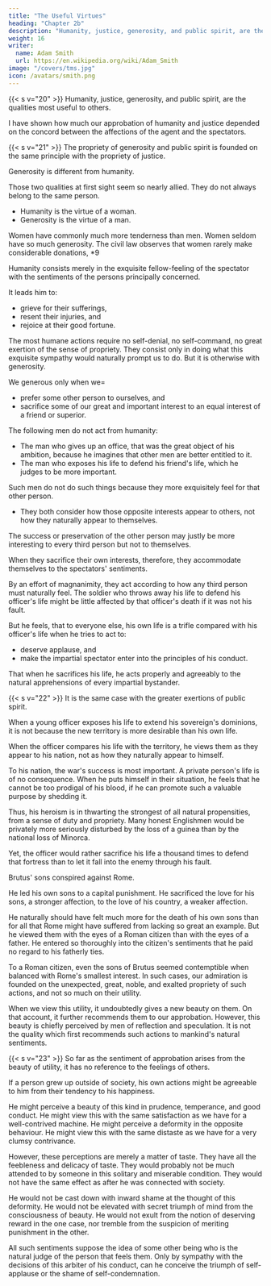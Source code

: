 ```yaml
---
title: "The Useful Virtues"
heading: "Chapter 2b"
description: "Humanity, justice, generosity, and public spirit, are the qualities most useful to others"
weight: 16
writer:
  name: Adam Smith
  url: https://en.wikipedia.org/wiki/Adam_Smith
image: "/covers/tms.jpg"
icon: /avatars/smith.png
---
```



{{< s v="20" >}} Humanity, justice, generosity, and public spirit, are the qualities most useful to others.

I have shown how much our approbation of humanity and justice depended on the concord between the affections of the agent and the spectators.

{{< s v="21" >}} The propriety of generosity and public spirit is founded on the same principle with the propriety of justice.

Generosity is different from humanity.

Those two qualities at first sight seem so nearly allied. They do not always belong to the same person.
- Humanity is the virtue of a woman.
- Generosity is the virtue of a man.

Women have commonly much more tenderness than men. Women seldom have so much generosity. The civil law observes that women rarely make considerable donations, *9


Humanity consists merely in the exquisite fellow-feeling of the spectator with the sentiments of the persons principally concerned.

It leads him to:
- grieve for their sufferings,
- resent their injuries, and
- rejoice at their good fortune.

The most humane actions require no self-denial, no self-command, no great exertion of the sense of propriety.
They consist only in doing what this exquisite sympathy would naturally prompt us to do.
But it is otherwise with generosity.

We generous only when we= 
- prefer some other person to ourselves, and
- sacrifice some of our great and important interest to an equal interest of a friend or superior.

The following men do not act from humanity:
- The man who gives up an office, that was the great object of his ambition, because he imagines that other men are better entitled to it.
- The man who exposes his life to defend his friend's life, which he judges to be more important.

Such men do not do such things because they more exquisitely feel for that other person.
- They both consider how those opposite interests appear to others, not how they naturally appear to themselves.

The success or preservation of the other person may justly be more interesting to every third person but not to themselves.

When they sacrifice their own interests, therefore, they accommodate themselves to the spectators' sentiments.

By an effort of magnanimity, they act according to how any third person must naturally feel.
The soldier who throws away his life to defend his officer's life might be little affected by that officer's death if it was not his fault.

But he feels, that to everyone else, his own life is a trifle compared with his officer's life when he tries to act to:
- deserve applause, and
- make the impartial spectator enter into the principles of his conduct.

That when he sacrifices his life, he acts properly and agreeably to the natural apprehensions of every impartial bystander.


{{< s v="22" >}} It is the same case with the greater exertions of public spirit.

When a young officer exposes his life to extend his sovereign's dominions, it is not because the new territory is more desirable than his own life.

When the officer compares his life with the territory, he views them as they appear to his nation, not as how they naturally appear to himself.

To his nation, the war's success is most important.
A private person's life is of no consequence.
When he puts himself in their situation, he feels that he cannot be too prodigal of his blood, if he can promote such a valuable purpose by shedding it.

Thus, his heroism is in thwarting the strongest of all natural propensities, from a sense of duty and propriety.
Many honest Englishmen would be privately more seriously disturbed by the loss of a guinea than by the national loss of Minorca.

Yet, the officer would rather sacrifice his life a thousand times to defend that fortress than to let it fall into the enemy through his fault.

Brutus' sons conspired against Rome.

He led his own sons to a capital punishment.
He sacrificed the love for his sons, a stronger affection, to the love of his country, a weaker affection.

He naturally should have felt much more for the death of his own sons than for all that Rome might have suffered from lacking so great an example.
But he viewed them with the eyes of a Roman citizen than with the eyes of a father.
He entered so thoroughly into the citizen's sentiments that he paid no regard to his fatherly ties.

To a Roman citizen, even the sons of Brutus seemed contemptible when balanced with Rome's smallest interest.
In such cases, our admiration is founded on the unexpected, great, noble, and exalted propriety of such actions, and not so much on their utility.

When we view this utility, it undoubtedly gives a new beauty on them.
On that account, it further recommends them to our approbation.
However, this beauty is chiefly perceived by men of reflection and speculation.
It is not the quality which first recommends such actions to mankind's natural sentiments.


{{< s v="23" >}} So far as the sentiment of approbation arises from the beauty of utility, it has no reference to the feelings of others.

If a person grew up outside of society, his own actions might be agreeable to him from their tendency to his happiness.

He might perceive a beauty of this kind in prudence, temperance, and good conduct.
He might view this with the same satisfaction as we have for a well-contrived machine.
He might perceive a deformity in the opposite behaviour.
He might view this with the same distaste as we have for a very clumsy contrivance.

However, these perceptions are merely a matter of taste.
They have all the feebleness and delicacy of taste.
They would probably not be much attended to by someone in this solitary and miserable condition.
They would not have the same effect as after he was connected with society.

He would not be cast down with inward shame at the thought of this deformity.
He would not be elevated with secret triumph of mind from the consciousness of beauty.
He would not exult from the notion of deserving reward in the one case, nor tremble from the suspicion of meriting punishment in the other.

All such sentiments suppose the idea of some other being who is the natural judge of the person that feels them.
Only by sympathy with the decisions of this arbiter of his conduct, can he conceive the triumph of self-applause or the shame of self-condemnation.
